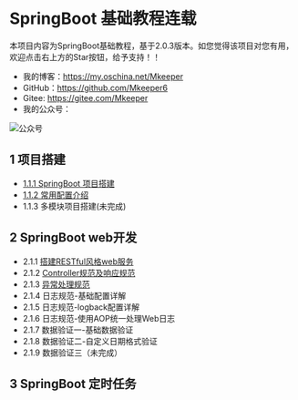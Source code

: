 # SpringBoot 基础教程连载
本项目内容为SpringBoot基础教程，基于2.0.3版本。如您觉得该项目对您有用，欢迎点击右上方的Star按钮，给予支持！！
- 我的博客：https://my.oschina.net/Mkeeper
- GitHub：https://github.com/Mkeeper6
- Gitee: https://gitee.com/Mkeeper
- 我的公众号：

![公众号](https://oscimg.oschina.net/oscnet/e8870411cf89e55a4b07e131382e0f51e73.jpg)


## 1 项目搭建
- [1.1.1 SpringBoot 项目搭建](https://my.oschina.net/Mkeeper/blog/1838580)
- [1.1.2 常用配置介绍](https://my.oschina.net/Mkeeper/blog/1839763)
- 1.1.3 多模块项目搭建(未完成)

## 2 SpringBoot web开发
- 2.1.1 [搭建RESTful风格web服务](https://my.oschina.net/Mkeeper/blog/1841375)
- 2.1.2 [Controller规范及响应规范](https://my.oschina.net/Mkeeper/blog/1842381)
- 2.1.3 [异常处理规范](https://my.oschina.net/Mkeeper/blog/1842492)
- 2.1.4 日志规范-基础配置详解
- 2.1.5 日志规范-logback配置详解
- 2.1.6 日志规范-使用AOP统一处理Web日志
- 2.1.7 数据验证一-基础数据验证
- 2.1.8 数据验证二-自定义日期格式验证
- 2.1.9 数据验证三（未完成）

## 3 SpringBoot 定时任务

